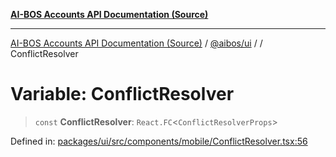 [**AI-BOS Accounts API Documentation (Source)**](../../../README.md)

***

[AI-BOS Accounts API Documentation (Source)](../../../README.md) / [@aibos/ui](../README.md) / [](../README.md) / ConflictResolver

# Variable: ConflictResolver

> `const` **ConflictResolver**: `React.FC`\<`ConflictResolverProps`\>

Defined in: [packages/ui/src/components/mobile/ConflictResolver.tsx:56](https://github.com/pohlai88/accounts/blob/48103fb36d28b2b9bfb33472b6de2f719773cde9/packages/ui/src/components/mobile/ConflictResolver.tsx#L56)
